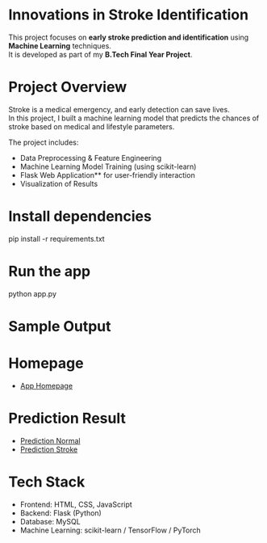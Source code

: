 
#  Innovations in Stroke Identification

This project focuses on **early stroke prediction and identification** using **Machine Learning** techniques.  
It is developed as part of my **B.Tech Final Year Project**.  

#  Project Overview
Stroke is a medical emergency, and early detection can save lives.  
In this project, I built a machine learning model that predicts the chances of stroke based on medical and lifestyle parameters.  

The project includes:  
- Data Preprocessing & Feature Engineering  
- Machine Learning Model Training (using scikit-learn)  
- Flask Web Application** for user-friendly interaction  
- Visualization of Results
  
 
# Install dependencies
pip install -r requirements.txt

# Run the app
python app.py 


#   Sample Output
# Homepage 
- [App Homepage](https://github.com/Divyasree1405/Stroke-Prediction-Project/blob/main/stroke%20identification/Screenshots/home_page.png)
 # Prediction Result
- [Prediction Normal](https://github.com/Divyasree1405/Stroke-Prediction-Project/blob/main/stroke%20identification/Screenshots/result.png)
- [Prediction Stroke](https://github.com/Divyasree1405/Stroke-Prediction-Project/blob/main/stroke%20identification/Screenshots/result_page.png)


#    Tech Stack
- Frontend: HTML, CSS, JavaScript
- Backend: Flask (Python)
- Database: MySQL
- Machine Learning: scikit-learn / TensorFlow / PyTorch
